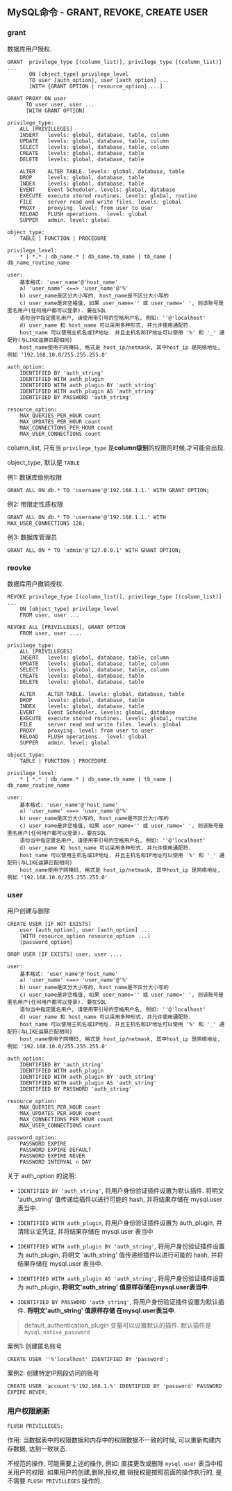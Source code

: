 ## MySQL命令 - GRANT, REVOKE, CREATE USER

### grant

数据库用户授权.

```
GRANT  privilege_type [(column_list)], privilege_type [(column_list)] ...
       ON [object_type] privilege_level
       TO user [auth_option], user [auth_option] ...
       [WITH {GRANT OPTION | resource_option} ...]

GRANT PROXY ON user
      TO user user, user ...
      [WITH GRANT OPTION]

privilege_type:
    ALL [PRIVILLEGES]
    INSERT   levels: global, database, table, column
    UPDATE   levels: global, database, table, column
    SELECT   levels: global, database, table, column
    CREATE   levels: global, database, table
    DELETE   levels: global, database, table
    
    ALTER    ALTER TABLE. levels: global, database, table
    DROP     levels: global, database, table
    INDEX    levels: global, database, table
    EVENT    Event Scheduler. levels: global, database
    EXECUTE  execute stored routines. levels: global, routine
    FILE     server read and write files. levels: global
    PROXY    proxying. level: from user to user
    RELOAD   FLUSH operations.  level: global
    SUPPER   admin. level: global

object_type:
    TABLE | FUNCTION | PROCEDURE

privilege_level:
    * | *.* | db_name.* | db_name.tb_name | tb_name | db_name_routine_name

user: 
    基本格式: 'user_name'@'host_name'
    a) 'user_name' <==> 'user_name'@'%'
    b) user_name是区分大小写的, host_name是不区分大小写的
    c) user_name是非空格值, 如果 user_name='' 或 user_name=' ', 则该账号是匿名用户(任何用户都可以登录). 要在SQL
    语句当中指定匿名用户, 请使用带引号的空格用户名, 例如: ''@'localhost'
    d) user_name 和 host_name 可以采用多种形式, 并允许使用通配符.
    host_name 可以使用主机名或IP地址. 并且主机名和IP地址可以使用 '%' 和 '_' 通配符(与LIKE运算匹配相同)
    host_name使用子网掩码, 格式是 host_ip/netmask, 其中host_ip 是网络地址, 例如 '192.168.10.0/255.255.255.0'
  
auth_option:
    IDENTIFIED BY 'auth_string' 
    IDENTIFIED WITH auth_plugin
    IDENTIFIED WITH auth_plugin BY 'auth_string'
    IDENTIFIED WITH auth_plugin AS 'auth_string'
    IDENTIFIED BY PASSWORD 'auth_string'

resource_option:
    MAX_QUERIES_PER_HOUR count
    MAX_UPDATES_PER_HOUR count
    MAX_CONNECTIONS_PER_HOUR count
    MAX_USER_CONNECTIONS count
```

column_list, 只有当 `privilege_type` 是**column级别**的权限的时候,才可能会出现.

object_type, 默认是 `TABLE`


例1: 数据库级别权限
```
GRANT ALL ON db.* TO 'username'@'192.168.1.1.' WITH GRANT OPTION;
```

例2: 带限定性质权限
```
GRANT ALL ON db.* TO 'username'@'192.168.1.1.' WITH MAX_USER_CONNECTIONS 128;
```

例3: 数据库管理员
```
GRANT ALL ON * TO 'admin'@'127.0.0.1' WITH GRANT OPTION;
```

### reovke

数据库用户撤销授权.

```
REVOKE privilege_type [(column_list)], privilege_type [(column_list)] ...
    ON [object_type] privilege_level
    FROM user, user ...

REVOKE ALL [PRIVILLEGES], GRANT OPTION
    FROM user, user ....

privilege_type:
    ALL [PRIVILLEGES]
    INSERT   levels: global, database, table, column
    UPDATE   levels: global, database, table, column
    SELECT   levels: global, database, table, column
    CREATE   levels: global, database, table
    DELETE   levels: global, database, table
    
    ALTER    ALTER TABLE. levels: global, database, table
    DROP     levels: global, database, table
    INDEX    levels: global, database, table
    EVENT    Event Scheduler. levels: global, database
    EXECUTE  execute stored routines. levels: global, routine
    FILE     server read and write files. levels: global
    PROXY    proxying. level: from user to user
    RELOAD   FLUSH operations.  level: global
    SUPPER   admin. level: global

object_type:
    TABLE | FUNCTION | PROCEDURE

privilege_level:
    * | *.* | db_name.* | db_name.tb_name | tb_name | db_name_routine_name

user: 
    基本格式: 'user_name'@'host_name'
    a) 'user_name' <==> 'user_name'@'%'
    b) user_name是区分大小写的, host_name是不区分大小写的
    c) user_name是非空格值, 如果 user_name='' 或 user_name=' ', 则该账号是匿名用户(任何用户都可以登录). 要在SQL
    语句当中指定匿名用户, 请使用带引号的空格用户名, 例如: ''@'localhost'
    d) user_name 和 host_name 可以采用多种形式, 并允许使用通配符.
    host_name 可以使用主机名或IP地址. 并且主机名和IP地址可以使用 '%' 和 '_' 通配符(与LIKE运算匹配相同)
    host_name使用子网掩码, 格式是 host_ip/netmask, 其中host_ip 是网络地址, 例如 '192.168.10.0/255.255.255.0'
```

### user

用户创建与删除

```
CREATE USER [IF NOT EXISTS]
    user [auth_option], user [auth_option] ...
    [WITH resource_option resource_option ...]
    [password_option]

DROP USER [IF EXISTS] user, user ....

user: 
    基本格式: 'user_name'@'host_name'
    a) 'user_name' <==> 'user_name'@'%'
    b) user_name是区分大小写的, host_name是不区分大小写的
    c) user_name是非空格值, 如果 user_name='' 或 user_name=' ', 则该账号是匿名用户(任何用户都可以登录). 要在SQL
    语句当中指定匿名用户, 请使用带引号的空格用户名, 例如: ''@'localhost'
    d) user_name 和 host_name 可以采用多种形式, 并允许使用通配符.
    host_name 可以使用主机名或IP地址. 并且主机名和IP地址可以使用 '%' 和 '_' 通配符(与LIKE运算匹配相同)
    host_name使用子网掩码, 格式是 host_ip/netmask, 其中host_ip 是网络地址, 例如 '192.168.10.0/255.255.255.0'
  
auth_option:
    IDENTIFIED BY 'auth_string' 
    IDENTIFIED WITH auth_plugin
    IDENTIFIED WITH auth_plugin BY 'auth_string'
    IDENTIFIED WITH auth_plugin AS 'auth_string'
    IDENTIFIED BY PASSWORD 'auth_string'

resource_option:
    MAX_QUERIES_PER_HOUR count
    MAX_UPDATES_PER_HOUR count
    MAX_CONNECTIONS_PER_HOUR count
    MAX_USER_CONNECTIONS count

password_option:
    PASSWORD EXPIRE
    PASSWORD EXPIRE DEFAULT
    PASSWORD EXPIRE NEVER
    PASSWORD INTERVAL n DAY
```

关于 auth_option 的说明:

- `IDENTIFIED BY 'auth_string'`, 将用户身份验证插件设置为默认插件. 将明文 'auth_string' 值传递给插件以进行可能的
hash, 并将结果存储在 mysql.user 表当中.

- `IDENTIFIED WITH auth_plugin`, 将用户身份验证插件设置为 auth_plugin, 并清除认证凭证, 并将结果存储在 mysql.user 
表当中 

- `IDENTIFIED WITH auth_plugin BY 'auth_string'`, 将用户身份验证插件设置为 auth_plugin, 将明文 'auth_string' 
值传递给插件以进行可能的 hash, 并将结果存储在 mysql.user 表当中.

- `IDENTIFIED WITH auth_plugin AS 'auth_string'`, 将用户身份验证插件设置为 auth_plugin, **将明文'auth_string'
值原样存储在mysql.user表当中**.

- `IDENTIFIED BY PASSWORD 'auth_string'`, 将用户身份验证插件设置为默认插件. **将明文'auth_string' 值原样存储
在mysql.user表当中**.

> default_authentication_plugin 变量可以设置默认的插件. 默认插件是 `mysql_native_password`

案例1: 创建匿名账号
```
CREATE USER ''%'localhost' IDENTIFIED BY 'password';
```

案例2: 创建特定IP网段访问的账号
```
CREATE USER 'account'%'192.168.1.%' IDENTIFIED BY 'password' PASSWORD EXPIRE NEVER;
```

### 用户权限刷新

```
FLUSH PRIVILLEGES;
```

作用: 当数据表中的权限数据和内存中的权限数据不一致的时候, 可以重新构建内存数据, 达到一致状态. 

不规范的操作, 可能需要上述的操作, 例如: 直接更改或删除 `mysql.user` 表当中相关用户的权限. 如果用户的创建,删除,授权,撤
销授权是按照前面的操作执行的, 是不需要 `FLUSH PRIVILLEGES` 操作的.
